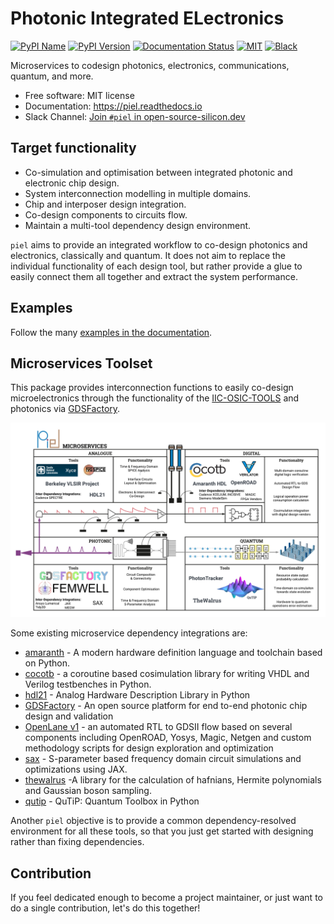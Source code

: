 # **P**hotonic **I**ntegrated **EL**ectronics
[![PyPI
Name](https://img.shields.io/badge/pypi-piel-blue?style=for-the-badge)](https://pypi.python.org/pypi/piel)
[![PyPI
Version](https://img.shields.io/pypi/v/piel.svg?style=for-the-badge)](https://pypi.python.org/pypi/piel)
[![Documentation
Status](https://readthedocs.org/projects/piel/badge/?style=for-the-badge)](https://piel.readthedocs.io/en/latest/?version=latest)
[![MIT](https://img.shields.io/github/license/gdsfactory/gdsfactory?style=for-the-badge)](https://choosealicense.com/licenses/mit/)
[![Black](https://img.shields.io/badge/code%20style-black-000000.svg?style=for-the-badge)](https://github.com/psf/black)

Microservices to codesign photonics, electronics, communications,
quantum, and more.

- Free software: MIT license
- Documentation: <https://piel.readthedocs.io>
- Slack Channel: [Join `#piel` in open-source-silicon.dev](https://join.slack.com/t/open-source-silicon/shared_invite/zt-22rt521qo-C7HUHAXDJ~am33y9ZNOPlg)

## Target functionality

- Co-simulation and optimisation between integrated photonic and
    electronic chip design.
- System interconnection modelling in multiple domains.
- Chip and interposer design integration.
- Co-design components to circuits flow.
- Maintain a multi-tool dependency design environment.

`piel` aims to provide an integrated workflow to co-design photonics and
electronics, classically and quantum. It does not aim to replace the
individual functionality of each design tool, but rather provide a glue
to easily connect them all together and extract the system performance.

## Examples

Follow the many [examples in the
documentation](https://piel.readthedocs.io/en/latest/examples.html).

## Microservices Toolset

This package provides interconnection functions to easily co-design
microelectronics through the functionality of the
[IIC-OSIC-TOOLS](https://github.com/iic-jku/iic-osic-tools) and
photonics via [GDSFactory](https://github.com/gdsfactory/gdsfactory).

![image](docs/_static/img/piel_microservice_structure.png)

Some existing microservice dependency integrations are:

-   [amaranth](https://github.com/amaranth-lang/amaranth) - A modern hardware definition language and toolchain based on Python.
-   [cocotb](https://github.com/cocotb/cocotb) - a coroutine based
    cosimulation library for writing VHDL and Verilog testbenches in
    Python.
-   [hdl21](https://github.com/dan-fritchman/Hdl21) - Analog Hardware
    Description Library in Python
-   [GDSFactory](https://github.com/gdsfactory/gdsfactory) - An open
    source platform for end to-end photonic chip design and validation
-   [OpenLane v1](https://github.com/The-OpenROAD-Project/OpenLane) - an
    automated RTL to GDSII flow based on several components including
    OpenROAD, Yosys, Magic, Netgen and custom methodology scripts for
    design exploration and optimization
-   [sax](https://github.com/flaport/sax) - S-parameter based frequency
    domain circuit simulations and optimizations using JAX.
-   [thewalrus](https://github.com/XanaduAI/thewalrus) -A library for
    the calculation of hafnians, Hermite polynomials and Gaussian boson
    sampling.
-   [qutip](https://github.com/qutip/qutip) - QuTiP: Quantum Toolbox in
    Python

Another ``piel`` objective is to provide a common dependency-resolved environment for all these tools, so that you just get started with designing rather than fixing dependencies.

## Contribution

If you feel dedicated enough to become a project maintainer, or just
want to do a single contribution, let\'s do this together!

